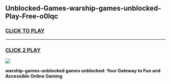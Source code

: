 
## Unblocked-Games-warship-games-unblocked-Play-Free-o0lqc
<h3>
<a href="https://premium76.site?title=warship-games-unblocked&ref=23A">CLICK TO PLAY</a></h3>
<hr>

<h3>
<a href="https://premium76.site?title=warship-games-unblocked&ref=23A">CLICK 2 PLAY</a>
  
</h3>

<a href="https://premium76.site?title=warship-games-unblocked&ref=23A"><img src="https://clearcache.store/games.png"></a>


**warship-games-unblocked games unblocked: Your Gateway to Fun and Accessible Online Gaming**
